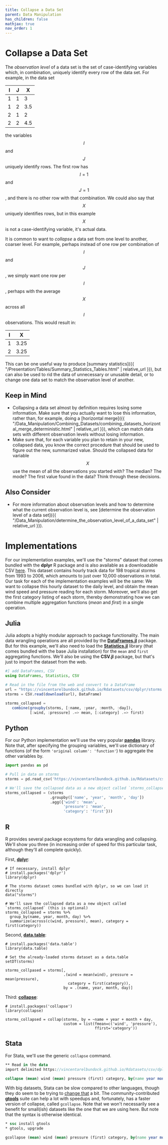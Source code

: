 ```yaml
---
title: Collapse a Data Set
parent: Data Manipulation
has_children: false
mathjax: true
nav_order: 1
---
```


# Collapse a Data Set

The *observation level* of a data set is the set of case-identifying variables which, in combination, uniquely identify every row of the data set. For example, in the data set

| I | J | X |
| - | - | - |
| 1 | 1 | 3 |
| 1 | 2 | 3.5 |
| 2 | 1 | 2 |
| 2 | 2 | 4.5 |

the variables $$I$$ and $$J$$ uniquely identify rows. The first row has $$I = 1$$ and $$J = 1$$, and there is no other row with that combination. We could also say that $$X$$ uniquely identifies rows, but in this example $$X$$ is not a case-identifying variable, it's actual data.

It is common to want to *collapse* a data set from one level to another, coarser level. For example, perhaps instead of one row per combination of $$I$$ and $$J$$, we simply want one row per $$I$$, perhaps with the average $$X$$ across all $$I$$ observations. This would result in:

| I |  X |
| - | - |
| 1 | 3.25 |
| 2 | 3.25 |

This can be one useful way to produce [summary statistics]({{ "/Presentation/Tables/Summary_Statistics_Tables.html" | relative_url }}), but can also be used to rid the data of unnecessary or unusable detail, or to change one data set to match the observation level of another.

## Keep in Mind

- Collapsing a data set almost by definition requires losing some information. Make sure that you actually want to lose this information, rather than, for example, doing a [horizontal merge]({{ "/Data_Manipulation/Combining_Datasets/combining_datasets_horizontal_merge_deterministic.html" | relative_url }}), which can match data sets with different observation levels without losing information.
- Make sure that, for each variable you plan to retain in your new, collapsed data, you know the correct procedure that should be used to figure out the new, summarized value. Should the collapsed data for variable $$X$$ use the mean of all the observations you started with? The median? The mode? The first value found in the data? Think through these decisions.

## Also Consider

- For more information about observation levels and how to determine what the current observation level is, see [determine the observation level of a data set]({{ "/Data_Manipulation/determine_the_observation_level_of_a_data_set" | relative_url }}).

# Implementations

For our implementation examples, we'll use the "storms" dataset that comes bundled with the **dplyr** R package and is also available as a downloadable CSV [here](https://vincentarelbundock.github.io/Rdatasets/csv/dplyr/storms.csv). This dataset contains hourly track data for 198 tropical storms from 1993 to 2006, which amounts to just over 10,000 observations in total. Our task for each of the implementation examples will be the same: We want to collapse this hourly dataset to the daily level, and obtain the mean wind speed and pressure reading for each storm. Moreover, we'll also get the first category listing of each storm, thereby demonstrating how we can combine multiple aggregation functions (*mean* and *first*) in a single operation.

## Julia

Julia adopts a highly modular approach to package functionality. The main data wrangling operations are all provided by the [**DataFrames.jl**](https://dataframes.juliadata.org/stable/) package. But for this example, we'll also need to load the [**Statistics.jl**](https://github.com/JuliaLang/Statistics.jl) library (that comes bundled with the base Julia installation) for the `mean` and `first` aggregating functions. We'll also be using the **CSV.jl** package, but that's just to import the dataset from the web.

```julia
#] add DataFrames, CSV
using DataFrames, Statistics, CSV

# Read in the file from the web and convert to a DataFrame
url = "https://vincentarelbundock.github.io/Rdatasets/csv/dplyr/storms.csv"
storms = CSV.read(download(url), DataFrame)

storms_collapsed = 
   combine(groupby(storms, [:name, :year, :month, :day]),
           [:wind, :pressure] .=> mean, [:category] .=> first)
```

## Python

For our Python implementation we'll use the very popular [**pandas**](https://pandas.pydata.org/docs/) library. Note that, after specifying the grouping variables, we'll use dictionary of functions (of the form `'original column': 'function'`) to aggregate the other variables by.

```python
import pandas as pd

# Pull in data on storms
storms = pd.read_csv('https://vincentarelbundock.github.io/Rdatasets/csv/dplyr/storms.csv')

# We'll save the collapsed data as a new object called `storms_collapsed` (this is optional)
storms_collapsed = (storms
                    .groupby(['name', 'year', 'month', 'day'])
                    .agg({'wind': 'mean',
                          'pressure': 'mean',
                          'category': 'first'}))
```

## R

R provides several package ecoystems for data wrangling and collapsing. We'll show you three (in increasing order of speed for this particular task, although they'll all complete quickly).

First, [**dplyr**](https://dplyr.tidyverse.org/):

```r?example=stormsdata
# If necessary, install dplyr
# install.packages('dplyr')
library(dplyr)

# The storms dataset comes bundled with dplyr, so we can load it directly
data("storms")

# We'll save the collapsed data as a new object called `storms_collapsed` (this is optional)
storms_collapsed = storms %>%
  group_by(name, year, month, day) %>%
  summarize(across(c(wind, pressure), mean), category = first(category))
```

Second, [**data.table**](https://rdatatable.gitlab.io/data.table/index.html):

```r?example=stormsdata
# install.packages('data.table')
library(data.table)

# Set the already-loaded storms dataset as a data.table
setDT(storms)

storms_collpased = storms[,
                          .(wind = mean(wind), pressure = mean(pressure), 
                            category = first(category)),
                          by = .(name, year, month, day)]
```
Third: [**collapse**](https://sebkrantz.github.io/collapse/):

```r?example=stormsdata
# install.packages('collapse')
library(collapse)

storms_collapsed = collap(storms, by = ~name + year + month + day,
                          custom = list(fmean=c('wind', 'pressure'), 
                                        ffirst='category'))
```

## Stata

For Stata, we'll use the generic `collapse` command.

```stata
** Read in the data
import delimited https://vincentarelbundock.github.io/Rdatasets/csv/dplyr/storms.csv

collapse (mean) wind (mean) pressure (first) category, by(name year month day)
```
With big datasets, Stata can be slow compared to other languages, though they do seem to be trying to [change that](https://www.stata.com/new-in-stata/faster-stata-speed-improvements/) a bit. The community-contributed [**gtools**](https://gtools.readthedocs.io/en/latest/usage/gtools/index.html) suite can help a lot with speedups and, fortunately, has a faster version of collapse, called `gcollapse`. Note that we won't necessarily see a benefit for small(ish) datasets like the one that we are using here. But note that the syntax is otherwise identical.

```stata
* ssc install gtools
* gtools, upgrade

gcollapse (mean) wind (mean) pressure (first) category, by(name year month day)
```
